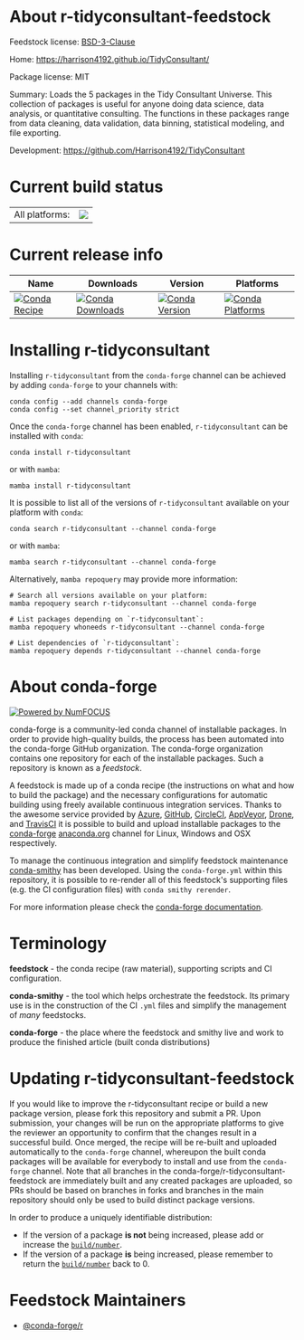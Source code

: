 About r-tidyconsultant-feedstock
================================

Feedstock license: [BSD-3-Clause](https://github.com/conda-forge/r-tidyconsultant-feedstock/blob/main/LICENSE.txt)

Home: https://harrison4192.github.io/TidyConsultant/

Package license: MIT

Summary: Loads the 5 packages in the Tidy Consultant Universe. This collection of packages is useful for anyone doing data science, data analysis, or quantitative consulting. The functions in these packages range from data cleaning, data validation, data binning, statistical modeling, and file exporting.

Development: https://github.com/Harrison4192/TidyConsultant

Current build status
====================


<table><tr><td>All platforms:</td>
    <td>
      <a href="https://dev.azure.com/conda-forge/feedstock-builds/_build/latest?definitionId=16432&branchName=main">
        <img src="https://dev.azure.com/conda-forge/feedstock-builds/_apis/build/status/r-tidyconsultant-feedstock?branchName=main">
      </a>
    </td>
  </tr>
</table>

Current release info
====================

| Name | Downloads | Version | Platforms |
| --- | --- | --- | --- |
| [![Conda Recipe](https://img.shields.io/badge/recipe-r--tidyconsultant-green.svg)](https://anaconda.org/conda-forge/r-tidyconsultant) | [![Conda Downloads](https://img.shields.io/conda/dn/conda-forge/r-tidyconsultant.svg)](https://anaconda.org/conda-forge/r-tidyconsultant) | [![Conda Version](https://img.shields.io/conda/vn/conda-forge/r-tidyconsultant.svg)](https://anaconda.org/conda-forge/r-tidyconsultant) | [![Conda Platforms](https://img.shields.io/conda/pn/conda-forge/r-tidyconsultant.svg)](https://anaconda.org/conda-forge/r-tidyconsultant) |

Installing r-tidyconsultant
===========================

Installing `r-tidyconsultant` from the `conda-forge` channel can be achieved by adding `conda-forge` to your channels with:

```
conda config --add channels conda-forge
conda config --set channel_priority strict
```

Once the `conda-forge` channel has been enabled, `r-tidyconsultant` can be installed with `conda`:

```
conda install r-tidyconsultant
```

or with `mamba`:

```
mamba install r-tidyconsultant
```

It is possible to list all of the versions of `r-tidyconsultant` available on your platform with `conda`:

```
conda search r-tidyconsultant --channel conda-forge
```

or with `mamba`:

```
mamba search r-tidyconsultant --channel conda-forge
```

Alternatively, `mamba repoquery` may provide more information:

```
# Search all versions available on your platform:
mamba repoquery search r-tidyconsultant --channel conda-forge

# List packages depending on `r-tidyconsultant`:
mamba repoquery whoneeds r-tidyconsultant --channel conda-forge

# List dependencies of `r-tidyconsultant`:
mamba repoquery depends r-tidyconsultant --channel conda-forge
```


About conda-forge
=================

[![Powered by
NumFOCUS](https://img.shields.io/badge/powered%20by-NumFOCUS-orange.svg?style=flat&colorA=E1523D&colorB=007D8A)](https://numfocus.org)

conda-forge is a community-led conda channel of installable packages.
In order to provide high-quality builds, the process has been automated into the
conda-forge GitHub organization. The conda-forge organization contains one repository
for each of the installable packages. Such a repository is known as a *feedstock*.

A feedstock is made up of a conda recipe (the instructions on what and how to build
the package) and the necessary configurations for automatic building using freely
available continuous integration services. Thanks to the awesome service provided by
[Azure](https://azure.microsoft.com/en-us/services/devops/), [GitHub](https://github.com/),
[CircleCI](https://circleci.com/), [AppVeyor](https://www.appveyor.com/),
[Drone](https://cloud.drone.io/welcome), and [TravisCI](https://travis-ci.com/)
it is possible to build and upload installable packages to the
[conda-forge](https://anaconda.org/conda-forge) [anaconda.org](https://anaconda.org/)
channel for Linux, Windows and OSX respectively.

To manage the continuous integration and simplify feedstock maintenance
[conda-smithy](https://github.com/conda-forge/conda-smithy) has been developed.
Using the ``conda-forge.yml`` within this repository, it is possible to re-render all of
this feedstock's supporting files (e.g. the CI configuration files) with ``conda smithy rerender``.

For more information please check the [conda-forge documentation](https://conda-forge.org/docs/).

Terminology
===========

**feedstock** - the conda recipe (raw material), supporting scripts and CI configuration.

**conda-smithy** - the tool which helps orchestrate the feedstock.
                   Its primary use is in the construction of the CI ``.yml`` files
                   and simplify the management of *many* feedstocks.

**conda-forge** - the place where the feedstock and smithy live and work to
                  produce the finished article (built conda distributions)


Updating r-tidyconsultant-feedstock
===================================

If you would like to improve the r-tidyconsultant recipe or build a new
package version, please fork this repository and submit a PR. Upon submission,
your changes will be run on the appropriate platforms to give the reviewer an
opportunity to confirm that the changes result in a successful build. Once
merged, the recipe will be re-built and uploaded automatically to the
`conda-forge` channel, whereupon the built conda packages will be available for
everybody to install and use from the `conda-forge` channel.
Note that all branches in the conda-forge/r-tidyconsultant-feedstock are
immediately built and any created packages are uploaded, so PRs should be based
on branches in forks and branches in the main repository should only be used to
build distinct package versions.

In order to produce a uniquely identifiable distribution:
 * If the version of a package **is not** being increased, please add or increase
   the [``build/number``](https://docs.conda.io/projects/conda-build/en/latest/resources/define-metadata.html#build-number-and-string).
 * If the version of a package **is** being increased, please remember to return
   the [``build/number``](https://docs.conda.io/projects/conda-build/en/latest/resources/define-metadata.html#build-number-and-string)
   back to 0.

Feedstock Maintainers
=====================

* [@conda-forge/r](https://github.com/orgs/conda-forge/teams/r/)

